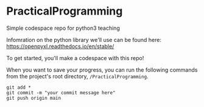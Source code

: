 # PracticalProgramming
Simple codespace repo for python3 teaching

Infomration on the python library we'll use can be found here: https://openpyxl.readthedocs.io/en/stable/

To get started, you'll make a codespace with this repo!

When you want to save your progress, you can run the following commands from the project's root directory, `/PracticalProgramming`.

`git add *`  
`git commit -m "your commit message here"`  
`git push origin main`  
